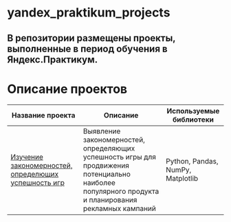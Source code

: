 # yandex_praktikum_projects
## В репозитории размещены проекты, выполненные в период обучения в Яндекс.Практикум.
# Описание проектов

| Название проекта | Описание | Используемые библиотеки|
| --- | --- | --- |
| [Изучение закономерностей, определющих успешность игр](https://github.com/Zackanick/yandex_praktikum_projects/tree/main/computer_games-success_sale) | Выявление закономерностей, определяющих успешность игры для продвижения потенциально наиболее популярного продукта и планирования рекламных кампаний | Python, Pandas, NumPy, Matplotlib
